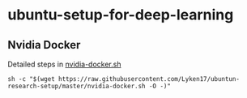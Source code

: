 # ubuntu-setup-for-deep-learning


## Nvidia Docker
Detailed steps in [nvidia-docker.sh](nvidia-docker.sh)

```sh -c "$(wget https://raw.githubusercontent.com/Lyken17/ubuntun-research-setup/master/nvidia-docker.sh -O -)"```

